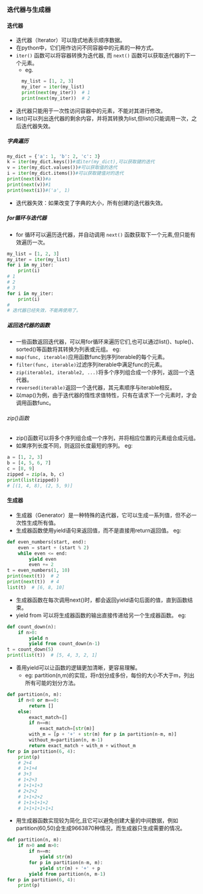 ### 迭代器与生成器
#### 迭代器
- 迭代器（Iterator）可以隐式地表示顺序数据。
- 在python中，它们用作访问不同容器中的元素的一种方式。
- `iter()` 函数可以将容器转换为迭代器, 而 `next()` 函数可以获取迭代器的下一个元素。
  - eg. 
  ```python
    my_list = [1, 2, 3]
    my_iter = iter(my_list)
    print(next(my_iter))  # 1
    print(next(my_iter))  # 2
    ```
- 迭代器只能用于一次性访问容器中的元素，不能对其进行修改。
- list()可以列出迭代器的剩余内容，并将其转换为list,但list()只能调用一次，之后迭代器失效。
##### 字典遍历  
```python
my_dict = {'a': 1, 'b': 2, 'c': 3}
k = iter(my_dict.keys())#或iter(my_dict),可以获取键的迭代
v = iter(my_dict.values())#可以获取值的迭代
i = iter(my_dict.items())#可以获取键值对的迭代
print(next(k))#a
print(next(v))#1
print(next(i))#('a', 1)
```
- 迭代器失效：如果改变了字典的大小，所有创建的迭代器失效。
##### for循环与迭代器
- for 循环可以遍历迭代器，并自动调用 `next()` 函数获取下一个元素,但只能有效遍历一次。
```python
my_list = [1, 2, 3]
my_iter = iter(my_list)
for i in my_iter:
    print(i)
# 1
# 2
# 3
for i in my_iter:
    print(i)
#
# 迭代器已经失效，不能再使用了。
```
##### 返回迭代器的函数
- 一些函数返回迭代器，可以用for循环来遍历它们,也可以通过list()、tuple()、sorted()等函数将其转换为列表或元组。
eg:
- `map(func, iterable)`应用函数func到序列iterable的每个元素。
- `filter(func, iterable)`过滤序列iterable中满足func的元素。
- `zip(iterable1, iterable2, ...)`将多个序列组合成一个序列，返回一个迭代器。
- `reversed(iterable)`返回一个迭代器，其元素顺序与iterable相反。
- 以map()为例，由于迭代器的惰性求值特性，只有在请求下一个元素时，才会调用函数func。
###### zip()函数
- zip()函数可以将多个序列组合成一个序列，并将相应位置的元素组合成元组。
- 如果序列长度不同，则返回长度最短的序列。
eg:
```python
a = [1, 2, 3]
b = [4, 5, 6, 7]
c = [8, 9]
zipped = zip(a, b, c)
print(list(zipped))
# [(1, 4, 8), (2, 5, 9)]
```
#### 生成器
- 生成器（Generator）是一种特殊的迭代器，它可以生成一系列值，但不必一次性生成所有值。
- 生成器函数使用yield语句来返回值，而不是直接用return返回值。
eg:
```python
def even_numbers(start, end):
    even = start + (start % 2)
    while even <= end:
        yield even
        even += 2
t = even_numbers(1, 10)
print(next(t))  # 2
print(next(t))  # 4
list(t)  # [6, 8, 10]
```
- 生成器函数在每次调用next()时，都会返回yield语句后面的值，直到函数结束。
- yield from 可以将生成器函数的输出直接传递给另一个生成器函数。
eg:
```python
def count_down(n):
    if n>0:
        yield n
        yield from count_down(n-1)
t = count_down(5)
print(list(t))  # [5, 4, 3, 2, 1]
```
- 善用yield可以让函数的逻辑更加清晰，更容易理解。
  - eg: partition(n,m)的实现，将n划分成多份，每份的大小不大于m，列出所有可能的划分方法。 
```python
def partition(n, m):
    if n<0 or m==0:
        return []
    else:
        exact_match=[]
        if n==m:
            exact_match=[str(m)]
        with_m = [p + '+' + str(m) for p in partition(n-m, m)]
        without_m=partition(n, m-1)
        return exact_match + with_m + without_m
for p in partition(6, 4):
    print(p)
    # 2+4
    # 1+1+4
    # 3+3
    # 1+2+3
    # 1+1+1+3
    # 2+2+2
    # 1+1+2+2
    # 1+1+1+1+2
    # 1+1+1+1+1+1
```
- 用生成器函数实现较为简化,且它可以避免创建大量的中间数据，例如partition(60,50)会生成9663870种情况，而生成器只生成需要的情况。
```python
def partition(n, m):
    if n>0 and m>0:
        if n==m:
            yield str(m)
        for p in partition(n-m, m):
            yield str(m) + '+' + p
        yield from partition(n, m-1)
for p in partition(6, 4):
    print(p)
```